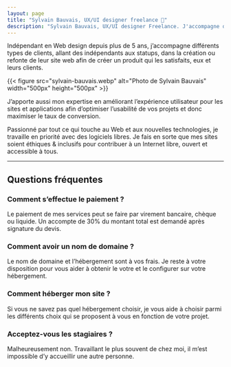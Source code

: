 ```yaml
---
layout: page
title: "Sylvain Bauvais, UX/UI designer freelance 👋"
description: "Sylvain Bauvais, UX/UI designer Freelance. J'accompagne différents types de clients dans la création ou l'amélioration de leur site web ou application mobile."
---
```


Indépendant en Web design depuis plus de 5 ans, j’accompagne différents types de clients, allant des indépendants aux statups, dans la création ou refonte de leur site web afin de créer un produit qui les satisfaits, eux et leurs clients.

{{< figure src="sylvain-bauvais.webp" alt="Photo de Sylvain Bauvais" width="500px" height="500px" >}}

J’apporte aussi mon expertise en améliorant l’expérience utilisateur pour les sites et applications afin d’optimiser l’usabilité de vos projets et donc maximiser le taux de conversion.

Passionné par tout ce qui touche au Web et aux nouvelles technologies, je travaille en priorité avec des logiciels libres. Je fais en sorte que mes sites soient éthiques & inclusifs pour contribuer à un Internet libre, ouvert et accessible à tous.

---

## Questions fréquentes

### Comment s’effectue le paiement ?
Le paiement de mes services peut se faire par virement bancaire, chèque ou liquide.
Un accompte de 30% du montant total est demandé après signature du devis.

### Comment avoir un nom de domaine ?
Le nom de domaine et l’hébergement sont à vos frais. Je reste à votre disposition pour vous aider à obtenir le votre et le configurer sur votre hébergement.

### Comment héberger mon site ?
Si vous ne savez pas quel hébergement choisir, je vous aide à choisir parmi les différents choix qui se proposent à vous en fonction de votre projet.

### Acceptez-vous les stagiaires ?
Malheureusement non. Travaillant le plus souvent de chez moi, il m’est impossible d’y accueillir une autre personne.